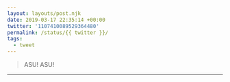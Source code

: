 ```yaml
---
layout: layouts/post.njk
date: 2019-03-17 22:35:14 +00:00
twitter: '1107410089529364480'
permalink: /status/{{ twitter }}/
tags: 
  - tweet
---
```


> ASU! ASU!

---
